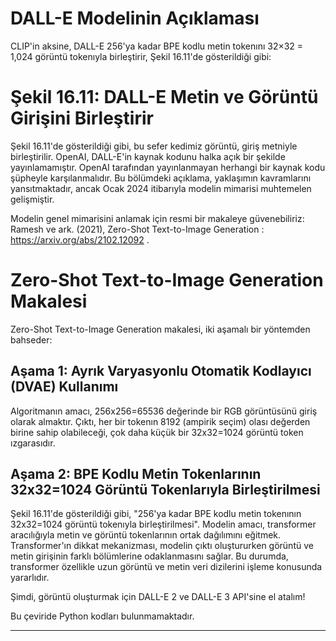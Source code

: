 # DALL-E Modelinin Açıklaması

CLIP'in aksine, DALL-E 256'ya kadar BPE kodlu metin tokenını 32×32 = 1,024 görüntü tokenıyla birleştirir, Şekil 16.11'de gösterildiği gibi:

# Şekil 16.11: DALL-E Metin ve Görüntü Girişini Birleştirir

Şekil 16.11'de gösterildiği gibi, bu sefer kedimiz görüntü, giriş metniyle birleştirilir. OpenAI, DALL-E'in kaynak kodunu halka açık bir şekilde yayınlamamıştır. OpenAI tarafından yayınlanmayan herhangi bir kaynak kodu şüpheyle karşılanmalıdır. Bu bölümdeki açıklama, yaklaşımın kavramlarını yansıtmaktadır, ancak Ocak 2024 itibarıyla modelin mimarisi muhtemelen gelişmiştir.

Modelin genel mimarisini anlamak için resmi bir makaleye güvenebiliriz: Ramesh ve ark. (2021), Zero-Shot Text-to-Image Generation : https://arxiv.org/abs/2102.12092 .

# Zero-Shot Text-to-Image Generation Makalesi

Zero-Shot Text-to-Image Generation makalesi, iki aşamalı bir yöntemden bahseder:

## Aşama 1: Ayrık Varyasyonlu Otomatik Kodlayıcı (DVAE) Kullanımı

Algoritmanın amacı, 256x256=65536 değerinde bir RGB görüntüsünü giriş olarak almaktır. Çıktı, her bir tokenın 8192 (ampirik seçim) olası değerden birine sahip olabileceği, çok daha küçük bir 32x32=1024 görüntü token ızgarasıdır.

## Aşama 2: BPE Kodlu Metin Tokenlarının 32x32=1024 Görüntü Tokenlarıyla Birleştirilmesi

Şekil 16.11'de gösterildiği gibi, "256'ya kadar BPE kodlu metin tokenının 32x32=1024 görüntü tokenıyla birleştirilmesi". Modelin amacı, transformer aracılığıyla metin ve görüntü tokenlarının ortak dağılımını eğitmek. Transformer'ın dikkat mekanizması, modelin çıktı oluştururken görüntü ve metin girişinin farklı bölümlerine odaklanmasını sağlar. Bu durumda, transformer özellikle uzun görüntü ve metin veri dizilerini işleme konusunda yararlıdır.

Şimdi, görüntü oluşturmak için DALL-E 2 ve DALL-E 3 API'sine el atalım!

Bu çeviride Python kodları bulunmamaktadır.

---

